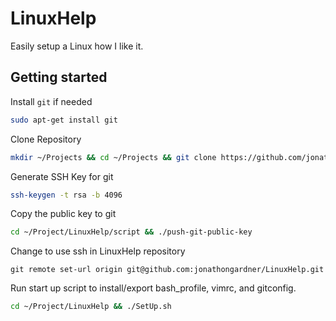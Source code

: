 # LinuxHelp
Easily setup a Linux how I like it.

## Getting started
Install `git` if needed
```bash
sudo apt-get install git
```

Clone Repository
```bash
mkdir ~/Projects && cd ~/Projects && git clone https://github.com/jonathongardner/LinuxHelp.git
```

Generate SSH Key for git
```bash
ssh-keygen -t rsa -b 4096
```

Copy the public key to git
```bash
cd ~/Project/LinuxHelp/script && ./push-git-public-key
```

Change to use ssh in LinuxHelp repository
```
git remote set-url origin git@github.com:jonathongardner/LinuxHelp.git
```

Run start up script to install/export bash_profile, vimrc, and gitconfig.
```bash
cd ~/Project/LinuxHelp && ./SetUp.sh
```
